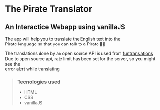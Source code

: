 # The Pirate Translator 

## An Interactice Webapp using vanillaJS

The app will help you to translate the English text into the  
Pirate language so that you can talk to a Pirate 🏴‍☠️

The translations done by an open source API is used from [funtranslations](https://funtranslations.com/api/)  
Due to open source api, rate limit has been set for the server, so you might see the   
error alert while translating

> ### Tecnologies used
> * HTML
> * CSS
> * vanillaJS




